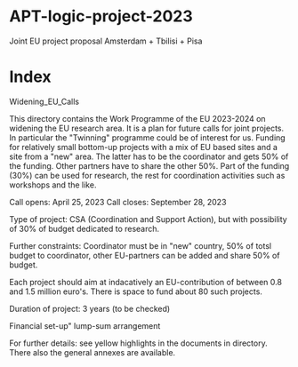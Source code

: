 # APT-logic-project-2023
Joint EU project proposal Amsterdam + Tbilisi + Pisa

# Index
Widening_EU_Calls

This directory contains the Work Programme of the EU 2023-2024 on widening the EU research area. It is a plan for future calls for joint projects. In particular the "Twinning" programme could be of interest for us. Funding for relatively small bottom-up projects with a mix of EU based sites and a site from a "new" area. The latter has to be the coordinator and gets 50% of the funding. Other partners have to share the other 50%. Part of the funding (30%) can be used for research, the rest for coordination activities such as workshops and the like.

Call opens: April 25, 2023
Call closes: September 28, 2023

Type of project: CSA (Coordination and Support Action), but with possibility of 30% of budget dedicated to research.

Further constraints: Coordinator must be in "new" country, 50% of totsl budget to coordinator, other EU-partners can be added and share 50% of budget.

Each project should aim at indacatively an EU-contribution of between 0.8 and 1.5 million euro's. There is space to fund about 80 such projects.

Duration of project: 3 years (to be checked)

Financial set-up" lump-sum arrangement

For further details: see yellow highlights in the documents in directory. There also the general annexes are available.

